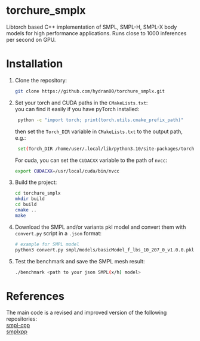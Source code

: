 # torchure_smplx
Libtorch based C++ implementation of SMPL, SMPL-H, SMPL-X body models for high performance applications. Runs close to 1000 inferences per second on GPU.

# Installation
1. Clone the repository:
   ```bash
   git clone https://github.com/hydran00/torchure_smplx.git
   ```
2. Set your torch and CUDA paths in the `CMakeLists.txt`:  
   you can find it easily if you have pyTorch installed:
   ```bash
    python -c "import torch; print(torch.utils.cmake_prefix_path)"
    ```
    then set the `Torch_DIR` variable in `CMakeLists.txt` to the output path, e.g.:
   ```bash
    set(Torch_DIR /home/user/.local/lib/python3.10/site-packages/torch/share/cmake/Torch)
    ```
    For cuda, you can set the `CUDACXX` variable to the path of `nvcc`:
   ```bash
   export CUDACXX=/usr/local/cuda/bin/nvcc 
   ```
3. Build the project:
   ```bash
   cd torchure_smplx
   mkdir build
   cd build
   cmake ..
   make
   ```
4. Download the SMPL and/or variants pkl model and convert them with `convert.py` script in a `.json` format:
    ```bash
    # example for SMPL model
    python3 convert.py smpl/models/basicModel_f_lbs_10_207_0_v1.0.0.pkl smpl/models/basicmodel_m_lbs_10_207_0_v1.0.0.pkl
    ```
5. Test the benchmark and save the SMPL mesh result:
   ```bash
   ./benchmark <path to your json SMPL(x/h) model>
   ```
# References
The main code is a revised and improved version of the following repositories:  
[smpl-cpp](https://github.com/Arktische/smpl-cpp)  
[smplxpp](]https://github.com/sxyu/smplxpp)

